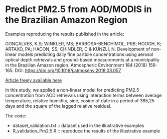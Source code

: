 # Predict PM2.5 from AOD/MODIS in the Brazilian Amazon Region

Examples reproducing the results published in the article:

GONÇALVES, K.S; WINKLER, MS; BARBOSA-BENCHIMOL, PRB; HOOGH, K; ARTAXO, PA; HACON, SS; CHINDLER, C & KÜNZLI, N. 
Development of non-linear models predicting daily fine particle concentrations using aerosol optical depth retrievals and 
ground-based measurements at a municipality in the Brazilian Amazon region. 
Atmospheric Environment 184 (2018) 156-165. DOI: https://doi.org/10.1016/j.atmosenv.2018.03.057 

[Article freely available here](https://01e71fea-4be2-4f6f-85da-dddca12f8522.filesusr.com/ugd/cdd41b_666c71ee8adc47679e3028731fb5ea03.pdf)

In this study, we applied a non-linear model for predicting PM2.5 concentration from AOD retrievals using interaction terms
between average temperature, relative humidity, sine, cosine of date in a period of 365,25 days and the square of the lagged relative residual.


The code:
- dataset_validation.txt :: dataset used in the illustrative examples
- R_validation_Pm2.5.R :: reproduce the results of the illustrative example
